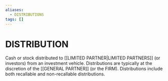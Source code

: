 ```yaml
---
aliases:
  - DISTRIBUTIONS
tags: []
---
```

# DISTRIBUTION
Cash or stock distributed to [[LIMITED PARTNER|LIMITED PARTNERS]] (or investors) from an investment vehicle. Distributions are typically at the discretion of the [[GENERAL PARTNER]] (or the FIRM). Distributions include both recallable and non-recallable distributions.